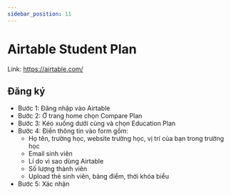 ```yaml
---
sidebar_position: 11
---
```


# Airtable Student Plan

Link: https://airtable.com/

## Đăng ký

- Bước 1: Đăng nhập vào Airtable
- Bước 2: Ở trang home chọn Compare Plan
- Bước 3: Kéo xuống dưới cùng và chọn Education Plan
- Bước 4: Điền thông tin vào form gồm:
    - Họ tên, trường học, website trường học, vị trí của bạn trong trường học
    - Email sinh viên
    - Lí do vì sao dùng Airtable
    - Số lượng thành viên
    - Upload thẻ sinh viên, bảng điểm, thời khóa biểu
- Bước 5: Xác nhận
